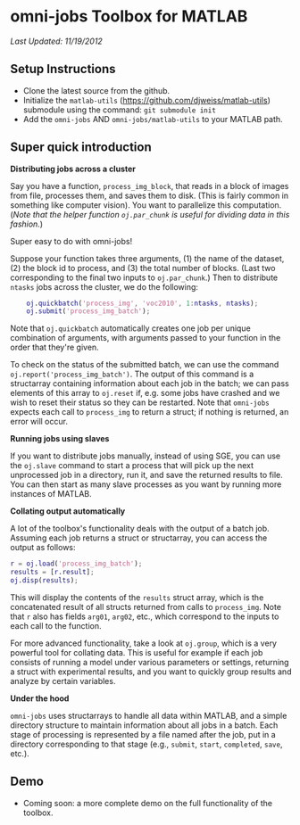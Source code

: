 omni-jobs Toolbox for MATLAB
============

*Last Updated: 11/19/2012*

Setup Instructions
------------

- Clone the latest source from the github.
- Initialize the `matlab-utils`
   (https://github.com/djweiss/matlab-utils) submodule using the
   command: ``` git submodule init ```
- Add the `omni-jobs` AND `omni-jobs/matlab-utils` to your MATLAB
   path.

Super quick introduction
------------

**Distributing jobs across a cluster**

Say you have a function, `process_img_block`, that reads in a block of
images from file, processes them, and saves them to disk. (This is
fairly common in something like computer vision). You want to
parallelize this computation. (*Note that the helper function
`oj.par_chunk` is useful for dividing data in this fashion.*)

Super easy to do with omni-jobs!

Suppose your function takes three arguments, (1) the name of the
dataset, (2) the block id to process, and (3) the total number of
blocks. (Last two corresponding to the final two inputs to
`oj.par_chunk`.)  Then to distribute `ntasks` jobs across the cluster,
we do the following:

```matlab
	oj.quickbatch('process_img', 'voc2010', 1:ntasks, ntasks);
	oj.submit('process_img_batch');
```

Note that `oj.quickbatch` automatically creates one job per unique
combination of arguments, with arguments passed to your function in
the order that they're given. 

To check on the status of the submitted batch, we can use the command
`oj.report('process_img_batch')`. The output of this command is a
structarray containing information about each job in the batch; we can
pass elements of this array to `oj.reset` if, e.g. some jobs have
crashed and we wish to reset their status so they can be
restarted. Note that `omni-jobs` expects each call to `process_img` to
return a struct; if nothing is returned, an error will occur.

**Running jobs using slaves**

If you want to distribute jobs manually, instead of using SGE, you can
use the `oj.slave` command to start a process that will pick up the
next unprocessed job in a directory, run it, and save the returned
results to file. You can then start as many slave processes as you
want by running more instances of MATLAB.

**Collating output automatically**

A lot of the toolbox's functionality deals with the output of a batch
job. Assuming each job returns a struct or structarray, you can access
the output as follows:

```matlab
r = oj.load('process_img_batch');
results = [r.result];
oj.disp(results);
```

This will display the contents of the `results` struct array, which is
the concatenated result of all structs returned from calls to
`process_img`. Note that `r` also has fields `arg01`, `arg02`, etc.,
which correspond to the inputs to each call to the function.

For more advanced functionality, take a look at `oj.group`, which is a
very powerful tool for collating data. This is useful for example if
each job consists of running a model under various parameters or
settings, returning a struct with experimental results, and you want
to quickly group results and analyze by certain variables.

**Under the hood**

`omni-jobs` uses structarrays to handle all data within MATLAB, and a
simple directory structure to maintain information about all jobs in a
batch. Each stage of processing is represented by a file named after
the job, put in a directory corresponding to that stage (e.g.,
`submit`, `start`, `completed`, `save`, etc.).

Demo
------------

- Coming soon: a more complete demo on the full functionality of the
  toolbox.






